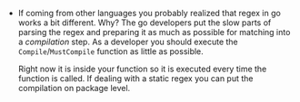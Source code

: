 - If coming from other languages you probably realized that regex in go works a bit different. Why? The go 
developers put the slow parts of parsing the regex and preparing it as much as possible for matching into a 
_compilation_ step. As a developer you should execute the `Compile`/`MustCompile` function as little as 
possible.

  Right now it is inside your function so it is executed every time the function is called. If dealing with 
a static regex you can put the compilation on package level.